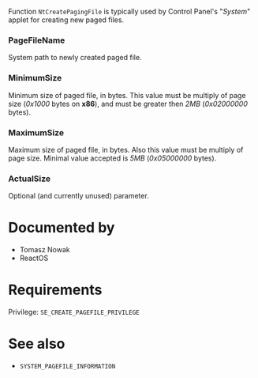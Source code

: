 Function `NtCreatePagingFile` is typically used by Control Panel's "*System*" applet for creating new paged files.

### PageFileName

System path to newly created paged file.

### MinimumSize

Minimum size of paged file, in bytes. This value must be multiply of page size (*0x1000* bytes on **x86**), and must be greater then *2MB* (*0x02000000* bytes).

### MaximumSize

Maximum size of paged file, in bytes. Also this value must be multiply of page size. Minimal value accepted is *5MB* (*0x05000000* bytes).

### ActualSize

Optional (and currently unused) parameter.

# Documented by

* Tomasz Nowak
* ReactOS

# Requirements

Privilege: `SE_CREATE_PAGEFILE_PRIVILEGE`

# See also

* `SYSTEM_PAGEFILE_INFORMATION`
